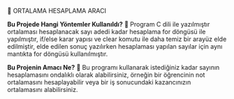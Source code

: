 📝 ORTALAMA HESAPLAMA ARACI

**Bu Projede Hangi Yöntemler Kullanıldı?**
🔹 Program C dili ile yazılmıştır ortalaması hesaplanacak sayı adedi kadar hesaplama for döngüsü ile yapılmıştır, if/else karar yapısı ve clear komutu ile daha temiz bir arayüz elde edilmiştir, elde edilen sonuç yazılırken hesaplaması yapılan sayılar için aynı mantıkta for döngüsü kullanılmıştır.

**Bu Projenin Amacı Ne?**
🔹 Bu programı kullanarak istediğiniz kadar sayının hesaplamasını ondalıklı olarak alabilirsiniz, örneğin bir öğrencinin not ortalamasını hesaplayabilir veya bir iş sonucundaki kazancınızın ortalamasını alabilirsiniz.
